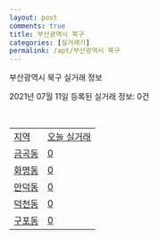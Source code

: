 ```yaml
---
layout: post
comments: true
title: 부산광역시 북구
categories: [실거래가]
permalink: /apt/부산광역시 북구
---
```


부산광역시 북구 실거래 정보

2021년 07월 11일 등록된 실거래 정보: 0건

<script type="text/javascript">
  google.charts.load('current', {'packages':['corechart']});
  google.charts.setOnLoadCallback(drawChart);

  function drawChart() {
    var data = google.visualization.arrayToDataTable([['거래일', '매매', '전월세', '전매'], ['20-07', 291, 203, 28], ['20-08', 332, 233, 31], ['20-09', 418, 232, 74], ['20-10', 678, 226, 115], ['20-11', 1412, 298, 89], ['20-12', 579, 290, 58], ['21-01', 259, 312, 24], ['21-02', 229, 253, 20], ['21-03', 366, 312, 29], ['21-04', 368, 294, 21], ['21-05', 431, 330, 32], ['21-06', 327, 235, 12], ['21-07', 19, 19, 2]]);

    var options = {
      title: '최근 1년간 유형별 거래량 추이',
      legend: { position: 'bottom' }
    };

    var chart = new google.visualization.LineChart(document.getElementById('columnchart_material'));
    chart.draw(data, (options));
  }
</script>

<div id="columnchart_material" style="width: 95%; margin-left: -35px"></div>
<br>
<table class="sortable">
  <tr>
    <td><a href="#">지역</a></td>
    <td><a href="#">오늘 실거래</a></td>
  </tr>

  
  <tr class="item">
    <td><a href="부산광역시 북구 금곡동">금곡동</a></td>
    <td><a href="부산광역시 북구 금곡동">0</a></td>
  </tr>
    

  <tr class="item">
    <td><a href="부산광역시 북구 화명동">화명동</a></td>
    <td><a href="부산광역시 북구 화명동">0</a></td>
  </tr>
    

  <tr class="item">
    <td><a href="부산광역시 북구 만덕동">만덕동</a></td>
    <td><a href="부산광역시 북구 만덕동">0</a></td>
  </tr>
    

  <tr class="item">
    <td><a href="부산광역시 북구 덕천동">덕천동</a></td>
    <td><a href="부산광역시 북구 덕천동">0</a></td>
  </tr>
    

  <tr class="item">
    <td><a href="부산광역시 북구 구포동">구포동</a></td>
    <td><a href="부산광역시 북구 구포동">0</a></td>
  </tr>
    


</table>


    